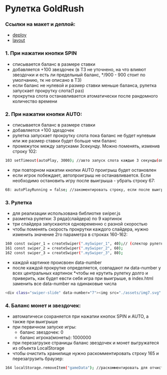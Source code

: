 # Рулетка GoldRush

### Ссылки на макет и деплой:
- <a href='https://mariazakharova0805.github.io/GoldRush/'>deploy</a>
- <a href='https://www.figma.com/file/9mww8B2cwQwuHeLfSfmdZk/Gold-Rush?node-id=0%3A1&t=lTgtl0i7KwFIi7Bt-0'>layout</a>
  
### 1. При нажатии кнопки SPIN
- списывается баланс в размере ставки
- добавляется +100 звездочек (в ТЗ не уточнено, на что влияют звездочки и есть ли предельный баланс, */900 - 900 стоит по умолчанию, тк не описано в ТЗ)
- если баланс не нулевой и размер ставки меньше баланса, рулетка запускает прокрутку слота(1 раз)
- прокрутка слота останавливается атоматически после рандомного количество времени

### 2. При нажатии кнопки AUTO:
- списывается баланс в размере ставки
- добавляется +100 здездочек
- рулетка запускает прокрутку слота пока баланс не будет нулевым или же размер ставки будет больше чем баланс
- промежуток между запусками 3секунду. Можно поменять, изменив строку 102:
```sh
103 setTimeout(autoPlay, 3000); //авто запуск слота каждые 3 секунды(опционально)
```
- при повторном нажатии кнопки AUTO проигрыш будет остановлен
- если игрок побеждает, автопроигрыш не останавливается. Если необходимо остановить игру после выигрыша - убрать строку 67:
```sh
68: autoPlayRunning = false; //закоментировать строку, если после выигрыша нужно продолжить запуск игры
```

### 3. Рулетка
- для реализации использована библиотке swiper.js
- разметка рулетки: 3 ряда(слайдера) по 9 картинок
- три слайдера запускаются одновременно с разной скоростью
- чтобы поменять скорость прокрутки каждого слайдера, нужно изменить значение 2го параметра в строках 160-162: 
```sh
160 const swiper_1 = createSwiper(".mySwiper_1", 40);// (слектор рулетки, скорость прокрутки (опционально))
161 const swiper_2 = createSwiper(".mySwiper_2", 60);
162 const swiper_3 = createSwiper(".mySwiper_3", 80);
```
- каждой картинке происвоен data-number
- после каждой прокрутке определяется, совпадают ли data-number у всех центральных картинок
*чтобы не крутить рулетку долго и приверить, как будет евсти себя игра при выигрыше, в index.html заменить все data-number на одинаковые числа
```sh
<div class="swiper-slide" data-number="7"><img src="./assets/img7.svg" alt="bell" /></div>
```

### 4. Баланс монет и звездочек:
- автоматичеси сохраняется при нажатии кнопок SPIN и AUTO, а также при выигрыше
- при первичном запуске игры:
    * баланс звездочек: 0
    * баланс игрока(монеты): 1000000
- при перезагрузке страницы баланс звездочек и монет выгружатеся из объекта LocalStorage
- чтобы очистить хранилище нужно раскомментировать строку 165 и перезагрузить браузер:
```sh
164 localStorage.removeItem("gameData"); //раскомментировать для отчистки объекта игры из хранилища и перезагруить браузер
```

